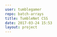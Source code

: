 ```yaml
---
user: tumblegamer
repo: batch-arrays
title: TumbleNet CSS
date: 2017-03-24 15:53
layout: project
---
```

